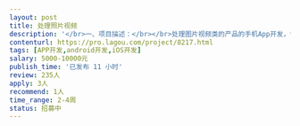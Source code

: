 ```yaml
---                
layout: post       
title: 处理照片视频           
description: '</br>一、项目描述：</br></br>处理图片视频类的产品的手机App开发，包括iOS和Android两端</br>二、主要功能点：</br>能区别拍照类和视频类APP，知道拍的照片和处理后的照片区别，照片的地址和时间，可以知道用户分享照片的平台，</br></br>四、人员要求：</br>无，</br>开发周期15天</br>'     
contenturl: https://pro.lagou.com/project/8217.html      
tags: [APP开发,android开发,iOS开发]            
salary: 5000-10000元          
publish_time: '已发布 11 小时'         
review: 235人                   
apply: 3人                   
recommend: 1人                   
time_range: 2-4周              
status: 招募中                  
---                 
```


